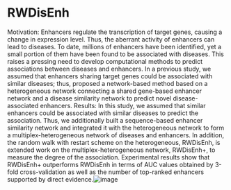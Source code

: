 # RWDisEnh
Motivation: Enhancers regulate the transcription of target genes, causing a change in expression level. Thus, the aberrant activity of enhancers can lead to diseases. To date, millions of enhancers have been identified, yet a small portion of them have been found to be associated with diseases. This raises a pressing need to develop computational methods to predict associations between diseases and enhancers. In a previous study, we assumed that enhancers sharing target genes could be associated with similar diseases; thus, proposed a network-based method based on a heterogeneous network connecting a shared gene-based enhancer network and a disease similarity network to predict novel disease-associated enhancers.
Results: In this study, we assumed that similar enhancers could be associated with similar diseases to predict the association. Thus, we additionally built a sequence-based enhancer similarity network and integrated it with the heterogeneous network to form a multiplex-heterogeneous network of diseases and enhancers. In addition, the random walk with restart scheme on the heterogeneous, RWDisEnh, is extended work on the multiplex-heterogeneous network, RWDisEnh+, to measure the degree of the association. Experimental results show that RWDisEnh+ outperforms RWDisEnh in terms of AUC values obtained by 3-fold cross-validation as well as the number of top-ranked enhancers supported by direct evidence.![image](https://user-images.githubusercontent.com/17016237/193174437-19b371b2-8a9c-42bf-94b9-08218ac4f707.png)

